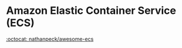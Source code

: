 # Amazon Elastic Container Service (ECS)

[:octocat: nathanpeck/awesome-ecs](https://github.com/nathanpeck/awesome-ecs)
